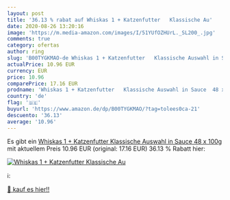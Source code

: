 ```yaml
---
layout: post
title: '36.13 % rabat auf Whiskas 1 + Katzenfutter   Klassische Au'
date: 2020-08-26 13:20:16
image: 'https://m.media-amazon.com/images/I/51YUfOZHUrL._SL200_.jpg'
comments: true
category: ofertas
author: ring
slug: 'B00TYGKMAO-de Whiskas 1 + Katzenfutter   Klassische Auswahl in Sauce  48 x 100g'
actualPrice: 10.96 EUR
currency: EUR
price: 10.96
comparePrice: 17.16 EUR
prodname: 'Whiskas 1 + Katzenfutter   Klassische Auswahl in Sauce  48 x 100g'
country: 'de'
flag: '🇩🇪'
buyurl: 'https://www.amazon.de/dp/B00TYGKMAO/?tag=tolees0ca-21'
descuento: '36.13'
average: '10.96'
---
```


Es gibt ein [Whiskas 1 + Katzenfutter   Klassische Auswahl in Sauce  48 x 100g](https://www.amazon.de/dp/B00TYGKMAO/?tag=tolees0ca-21) mit aktuellem Preis 10.96 EUR (original: 17.16 EUR) 36.13 % Rabatt hier:

[![Whiskas 1 + Katzenfutter   Klassische Au](https://m.media-amazon.com/images/I/51YUfOZHUrL._SL200_.jpg)](https://www.amazon.de/dp/B00TYGKMAO/?tag=tolees0ca-21)

ℹ️:


[🛒 kauf es hier!!](https://www.amazon.de/dp/B00TYGKMAO/?tag=tolees0ca-21)

